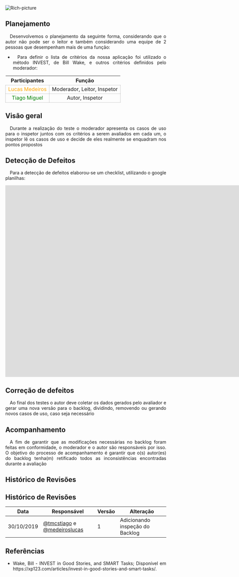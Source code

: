![Rich-picture](../../../img/sherlock.png)

## **Planejamento**
<p align="justify">&emsp;Desenvolvemos o planejamento da seguinte forma, considerando que o autor não pode ser o leitor e também considerando uma equipe de 2 pessoas que desempenham mais de uma função:</p>

* <p align="justify">&emsp;Para definir o lista de critérios da nossa aplicação foi utilizado o método INVEST, de Bill Wake, e outros critérios definidos pelo moderador:</p>

<table>
    <thead>
        <tr>
            <th>Participantes</th>
            <th>Função</th>
        </tr>
    </thead>
    <tbody >
        <tr>
            <td style="vertical-align: middle;text-align:center;border: 0.5px solid rgba(0,0,0,0.2);"><span style="color:orange">Lucas Medeiros</span></td>
            <td style="vertical-align: middle;text-align:center;border: 0.5px solid rgba(0,0,0,0.2);">Moderador, Leitor, Inspetor</td>
        </tr>
        <tr>
            <td style="vertical-align: middle;text-align:center;border: 0.5px solid rgba(0,0,0,0.2);"><span style="color:green">Tiago Miguel</span></td>
            <td style="vertical-align: middle;text-align:center;border: 0.5px solid rgba(0,0,0,0.2);">Autor, Inspetor</td>
        </tr>            
    </tbody>
</table>


## **Visão geral**
<p align="justify">&emsp;Durante a realização do teste o moderador apresenta os casos de uso para o inspetor juntos com os critérios a serem avaliados em cada um, o inspetor lê os casos de uso e decide de eles realmente se enquadram nos pontos propostos</p> 

## **Detecção de Defeitos**
<p align="justify">&emsp;Para a detecção de defeitos elaborou-se um checklist, utilizando o google planilhas:</p>

<p align="center"><iframe src="https://docs.google.com/spreadsheets/d/e/2PACX-1vRStu_AiH59NoQrWDdbdDCIXsWkniI5mnsDxpt4YFTSh1e3cs-0r88_8i0uFy_ZPWVguoGj4Ft7_RN4/pubhtml" frameborder="0" width="3000" height="600" allowfullscreen="true"e mozallowfullscreen="tru" webkitallowfullscreen="true"></iframe></p>

## **Correção de defeitos**
<p align="justify">&emsp;Ao final dos testes o autor deve coletar os dados gerados pelo avaliador e gerar uma nova versão para o backlog, dividindo, removendo ou gerando novos casos de uso, caso seja necessário</p>

## **Acompanhamento**
<p align="justify">&emsp;A fim de garantir que as modificações necessárias no backlog foram feitas em conformidade, o moderador e o autor são responsáveis por isso. O objetivo do processo de acompanhamento é garantir que o(s) autor(es) do backlog tenha(m) retificado todos as inconsistências encontradas durante a avaliação</p>

## **Histórico de Revisões**

## **Histórico de Revisões**

| Data       | Responsável                                        | Versão | Alteração                                                                            |
| ---------- | -------------------------------------------------- | ------ | ------------------------------------------------------------------------------------ |
| 30/10/2019 | [@tmcstiago](https://github.com/tmcstiago) e [@medeiroslucas](https://github.com/medeiroslucas) | 1      | Adicionando inspeção do Backlog |

## **Referências**
 * <p align="justify">Wake, Bill - INVEST in Good Stories, and SMART Tasks; Disponível em https://xp123.com/articles/invest-in-good-stories-and-smart-tasks/.</p>
